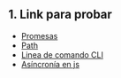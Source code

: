 ## 1. Link para probar

* [Promesas](https://developer.mozilla.org)
* [Path](https://nodejs.org/api/pfdghath.html)
* [Linea de comando CLI](https://mediumd.com/netscape)
* [Asíncronía en js](https://carlosazvbnmaustre.es)